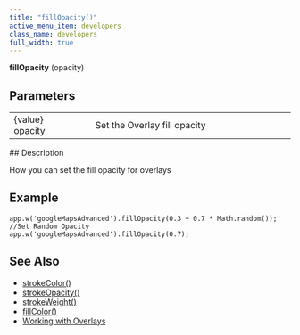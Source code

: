 ```yaml
---
title: "fillOpacity()"
active_menu_item: developers
class_name: developers
full_width: true
---
```



**fillOpacity** (opacity)

## Parameters

<table>
<tr>
<td width="169">
{value} opacity

</td>
<td width="17">
</td>
<td width="694">
Set the Overlay fill opacity

</td>
</tr>
</table>
## Description

How you can set the fill opacity for overlays

## Example

     
    app.w('googleMapsAdvanced').fillOpacity(0.3 + 0.7 * Math.random());  //Set Random Opacity
    app.w('googleMapsAdvanced').fillOpacity(0.7);
     
     
   

## See Also

 - [strokeColor()](/developers/user-guide/scripting-apis/client-api/widget-object-functions/advanced-maps/strokecolor)
 - [strokeOpacity()](/developers/user-guide/scripting-apis/client-api/widget-object-functions/advanced-maps/strokeopacity)
 - [strokeWeight()](/developers/user-guide/scripting-apis/client-api/widget-object-functions/advanced-maps/strokeweight)
 - [fillColor()](/developers/user-guide/scripting-apis/client-api/widget-object-functions/advanced-maps/fillcolor)
 - [Working with Overlays](/developers/user-guide/product-guide/advanced-important-widgets/google-v3-maps-widget/working-with-overlays/)

